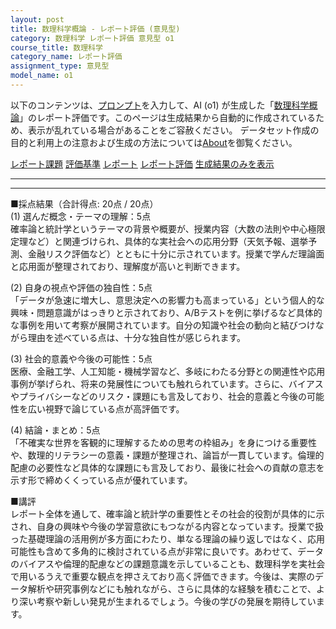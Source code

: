 ```yaml
---
layout: post
title: 数理科学概論 - レポート評価 (意見型)
category: 数理科学 レポート評価 意見型 o1
course_title: 数理科学
category_name: レポート評価
assignment_type: 意見型
model_name: o1
---
```


以下のコンテンツは、[プロンプト](https://github.com/takedatoshiyuki/synthetic_assignments/tree/main/generated/数理科学/o1/prompt_レポート評価-意見型.md)を入力して、AI (o1) が生成した「[数理科学概論](/contents/数理科学/)」のレポート評価です。このページは生成結果から自動的に作成されているため、表示が乱れている場合があることをご容赦ください。
データセット作成の目的と利用上の注意および生成の方法については[About](/About)を御覧ください。

[レポート課題](../レポート課題-意見型)
[評価基準](../評価基準-意見型)
[レポート](../レポート-意見型)
[レポート評価](../レポート評価-意見型)
[生成結果のみを表示](https://github.com/takedatoshiyuki/synthetic_assignments/tree/main/generated/数理科学/o1/レポート評価-意見型.md)
  

***
***
  
■採点結果（合計得点: 20点 / 20点）  
(1) 選んだ概念・テーマの理解：5点  
確率論と統計学というテーマの背景や概要が、授業内容（大数の法則や中心極限定理など）と関連づけられ、具体的な実社会への応用分野（天気予報、選挙予測、金融リスク評価など）とともに十分に示されています。授業で学んだ理論面と応用面が整理されており、理解度が高いと判断できます。

(2) 自身の視点や評価の独自性：5点  
「データが急速に増大し、意思決定への影響力も高まっている」という個人的な興味・問題意識がはっきりと示されており、A/Bテストを例に挙げるなど具体的な事例を用いて考察が展開されています。自分の知識や社会の動向と結びつけながら理由を述べている点は、十分な独自性が感じられます。

(3) 社会的意義や今後の可能性：5点  
医療、金融工学、人工知能・機械学習など、多岐にわたる分野との関連性や応用事例が挙げられ、将来の発展性についても触れられています。さらに、バイアスやプライバシーなどのリスク・課題にも言及しており、社会的意義と今後の可能性を広い視野で論じている点が高評価です。

(4) 結論・まとめ：5点  
「不確実な世界を客観的に理解するための思考の枠組み」を身につける重要性や、数理的リテラシーの意義・課題が整理され、論旨が一貫しています。倫理的配慮の必要性など具体的な課題にも言及しており、最後に社会への貢献の意志を示す形で締めくくっている点が優れています。

■講評  
レポート全体を通して、確率論と統計学の重要性とその社会的役割が具体的に示され、自身の興味や今後の学習意欲にもつながる内容となっています。授業で扱った基礎理論の活用例が多方面にわたり、単なる理論の繰り返しではなく、応用可能性も含めて多角的に検討されている点が非常に良いです。あわせて、データのバイアスや倫理的配慮などの課題意識を示していることも、数理科学を実社会で用いるうえで重要な観点を押さえており高く評価できます。今後は、実際のデータ解析や研究事例などにも触れながら、さらに具体的な経験を積むことで、より深い考察や新しい発見が生まれるでしょう。今後の学びの発展を期待しています。
